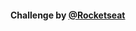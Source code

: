 #### Challenge by <a target='_blank' href="https://www.instagram.com/rocketseat_oficial/">@Rocketseat</a>
